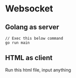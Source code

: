 # Websocket

## Golang as server
```golang
// Exec this below command
go run main
```

## HTML as client
Run this html file, input anything